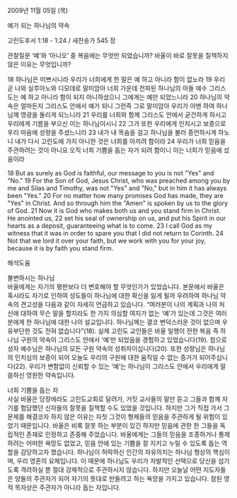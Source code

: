 2009년 11월 05일 (목)

예가 되는 하나님의 약속



고린도후서 1:18 - 1:24 / 새찬송가 545 장


관찰질문
‘예’와 ‘아니오’ 중 복음에는 무엇만 되었습니까?
바울이 바로 잘못을 질책하지 않은 이유는 무엇입니까?

18 하나님은 미쁘시니라 우리가 너희에게 한 말은 예 하고 아니라 함이 없노라 19 우리 곧 나와 실루아노와 디모데로 말미암아 너희 가운데 전파된 하나님의 아들 예수 그리스도는 예 하고 아니라 함이 되지 아니하셨으니 그에게는 예만 되었느니라 20 하나님의 약속은 얼마든지 그리스도 안에서 예가 되니 그런즉 그로 말미암아 우리가 아멘 하여 하나님께 영광을 돌리게 되느니라 21 우리를 너희와 함께 그리스도 안에서 굳건하게 하시고 우리에게 기름을 부으신 이는 하나님이시니 22 그가 또한 우리에게 인치시고 보증으로 우리 마음에 성령을 주셨느니라 23 내가 내 목숨을 걸고 하나님을 불러 증언하시게 하노니 내가 다시 고린도에 가지 아니한 것은 너희를 아끼려 함이라 24 우리가 너희 믿음을 주관하려는 것이 아니요 오직 너희 기쁨을 돕는 자가 되려 함이니 이는 너희가 믿음에 섰음이라 

18 But as surely as God is faithful, our message to you is not "Yes" and "No." 19 For the Son of God, Jesus Christ, who was preached among you by me and Silas and Timothy, was not "Yes" and "No," but in him it has always been "Yes." 20 For no matter how many promises God has made, they are "Yes" in Christ. And so through him the "Amen" is spoken by us to the glory of God. 21 Now it is God who makes both us and you stand firm in Christ. He anointed us, 22 set his seal of ownership on us, and put his Spirit in our hearts as a deposit, guaranteeing what is to come. 23 I call God as my witness that it was in order to spare you that I did not return to Corinth. 24 Not that we lord it over your faith, but we work with you for your joy, because it is by faith you stand firm.

해석도움





불변하시는 하나님  
바울에게는 자기의 평판보다 더 변호해야 할 무엇인가가 있었습니다. 본문에서 바울은 혹시라도 자기로 인하여 성도들이 하나님에 대한 확신을 잃게 될까 우려하여 하나님 약속의 견고성을 다음과 같이 자세히 언급하고 있습니다. “여러분이 나의 계획과 나의 처신에 대하여 무슨 말을 할지라도 한 가지 의심할 여지가 없는 ‘예’가 있는데 그것은 여러분에게 한 하나님에 대한 나의 설교입니다. 하나님께는 결코 변덕스러운 것이 없으며 우유부단한 것도 전혀 없습니다”(18). 실제 고린도 교인들은 바울 일행이 전한 복음 즉 하나님 구원의 약속이 그리스도 안에서 ‘예’만 되었음을 경험하고 있었습니다(19). 참으로 성자 예수님은 하나님의 모든 구원 약속의 성취자이십니다(20). 또한 성령님은 하나님의 인치심의 보증이 되어 오늘도 우리의 구원에 대한 움직일 수 없는 증거가 되어주십니다(22). 우리가 변함없이 신뢰할 수 있는 ‘예’는 하나님이 그리스도 안에서 우리에게 말씀하신 영원한 약속입니다.       

너희 기쁨을 돕는 자  
사실 바울은 당장에라도 고린도교회로 달려가, 거짓 교사들의 말만 듣고 그들과 함께 자기를 험담했던 신자들의 잘못을 질책할 수도 있었을 것입니다. 하지만 그가 직접 가서 그 문제를 해결코자 하지 않은 이유는 자칫 그것이 형제들의 믿음을 주관하게 될 위험이 있었기 때문입니다. 바울은 비록 잘못 하는 부분이 있긴 하지만 믿음에 관한 한 그들을 독립적인 존재로 인정하고 존중해 주었습니다. 바울에게는 그들의 믿음을 조종하거나 통제하려는 어떠한 욕망도 없었고, 믿음 안에 있는 기쁨을 잘 지키고 누릴 수 있도록 돕는 역할을 감당하고자 했습니다. 하나님이 허락하신 인간의 자유의지는 하나님 형상의 핵심이며, 우리 영혼의 요체입니다. 이 때문에 하나님도 우리가 자발적인 선택으로 당신을 섬기도록 격려하실 뿐 절대 강제적으로 주관하시지 않습니다. 하지만 오늘날 어떤 지도자들은 양들의 주관자가 되어 자기의 뜻대로 만들려고 하는 욕망을 가지고 있습니다. 참된 영적 목자상은 주관자가 아니라 돕는 자입니다.